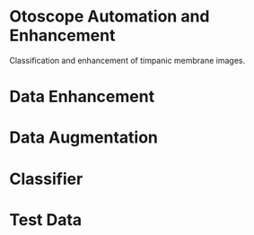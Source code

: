 # Otoscope Automation and Enhancement
Classification and enhancement of timpanic membrane images. 

# Data Enhancement

# Data Augmentation

# Classifier

# Test Data
